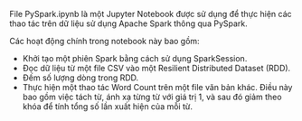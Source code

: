 File PySpark.ipynb là một Jupyter Notebook được sử dụng để thực hiện các thao tác trên dữ liệu sử dụng Apache Spark thông qua PySpark.

Các hoạt động chính trong notebook này bao gồm:
  - Khởi tạo một phiên Spark bằng cách sử dụng SparkSession.
  - Đọc dữ liệu từ một file CSV vào một Resilient Distributed Dataset (RDD).
  - Đếm số lượng dòng trong RDD.
  - Thực hiện một thao tác Word Count trên một file văn bản khác. Điều này bao gồm việc tách từ, ánh xạ từng từ với giá trị 1, và sau đó giảm theo khóa để tính tổng số lần xuất hiện của mỗi từ.
